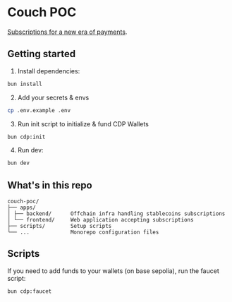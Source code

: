 # Couch POC

[Subscriptions for a new era of payments](https://cou.ch).

## Getting started

1. Install dependencies:

```bash
bun install
```

2. Add your secrets & envs

```bash
cp .env.example .env
```

3. Run init script to initialize & fund CDP Wallets

```bash
bun cdp:init
```

4. Run dev:

```bash
bun dev
```

## What's in this repo

```
couch-poc/
├── apps/
│ ├── backend/      Offchain infra handling stablecoins subscriptions
│ └── frontend/     Web application accepting subscriptions
├── scripts/        Setup scripts
└── ...             Monorepo configuration files
```

## Scripts

If you need to add funds to your wallets (on base sepolia), run the faucet script:

```bash
bun cdp:faucet
```
